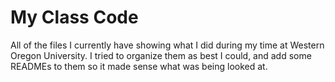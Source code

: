 # My Class Code
 All of the files I currently have showing what I did during my time at Western Oregon University. I tried to organize them as best I could, and add some READMEs to them so it made sense what was being looked at.
